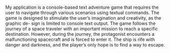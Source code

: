 My application is a console-based text adventure game that requires the user to navigate through various scenarios using textual commands. The game is designed to stimulate the user’s imagination and creativity, as the graphic de- sign is limited to console text output. The game follows the journey of a space traveler with an important mission to reach a specific destination. However, during the journey, the protagonist encounters a malfunctioning spacecraft and is forced to enter it. The ship is rife with danger and darkness, and the player’s only hope is to find a way to escape.
